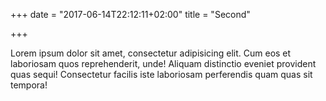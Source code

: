 +++
date = "2017-06-14T22:12:11+02:00"
title = "Second"

+++

Lorem ipsum dolor sit amet, consectetur adipisicing elit.
Cum eos et laboriosam quos reprehenderit, unde! Aliquam distinctio eveniet provident quas sequi!
Consectetur facilis iste laboriosam perferendis quam quas sit tempora!